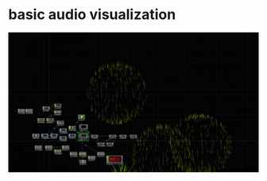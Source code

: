 # basic audio visualization

![サンプルイメージ](https://github.com/tsukasaJapan9/touchdesigner/blob/master/images/fireworks.jpg)
